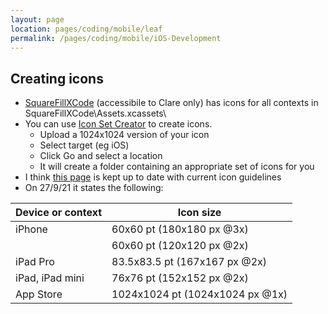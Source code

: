 ```yaml
---
layout: page
location: pages/coding/mobile/leaf
permalink: /pages/coding/mobile/iOS-Development
---
```


## Creating icons

- [SquareFillXCode](https://github.com/claresudbery/SquareFillXCode) (accessibile to Clare only) has icons for all contexts in SquareFillXCode\Assets.xcassets\
- You can use [Icon Set Creator](https://apps.apple.com/de/app/icon-set-creator/id939343785?l=en&mt=12) to create icons.
    - Upload a 1024x1024 version of your icon
    - Select target (eg iOS)
    - Click Go and select a location
    - It will create a folder containing an appropriate set of icons for you
- I think [this page](https://developer.apple.com/design/human-interface-guidelines/ios/icons-and-images/app-icon/) is kept up to date with current icon guidelines
- On 27/9/21 it states the following: 

| Device or context	| Icon size |
| ----------------- | ---------------------- |
| iPhone	| 60x60 pt (180x180 px @3x) |
|	| 60x60 pt (120x120 px @2x) |
| iPad Pro	| 83.5x83.5 pt (167x167 px @2x) |
| iPad, iPad mini	| 76x76 pt (152x152 px @2x) |
| App Store	| 1024x1024 pt (1024x1024 px @1x) |